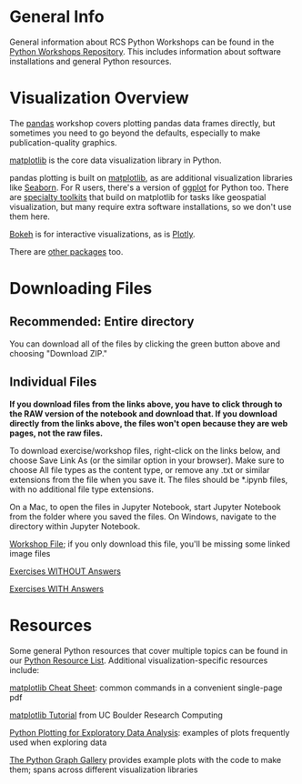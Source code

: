 # General Info

General information about RCS Python Workshops can be found in the [Python Workshops Repository](https://github.com/nuitrcs/pythonworkshops).  This includes information about software installations and general Python resources.

# Visualization Overview

The [pandas](https://github.com/nuitrcs/pythonworkshops/tree/master/dataanalysis/pandas) workshop covers plotting pandas data frames directly, but sometimes you need to go beyond the defaults, especially to make publication-quality graphics.

[matplotlib](https://matplotlib.org/) is the core data visualization library in Python.

pandas plotting is built on [matplotlib](https://matplotlib.org/), as are additional visualization libraries like [Seaborn](https://seaborn.pydata.org/).  For R users, there's a version of [ggplot](http://ggplot.yhathq.com/) for Python too.  There are [specialty toolkits](https://matplotlib.org/2.0.2/mpl_toolkits/index.html) that build on matplotlib for tasks like geospatial visualization, but many require extra software installations, so we don't use them here.

[Bokeh](http://bokeh.pydata.org/en/latest/) is for interactive visualizations, as is [Plotly](https://plot.ly/python/).

There are [other packages](https://blog.modeanalytics.com/python-data-visualization-libraries/) too.


# Downloading Files

## Recommended: Entire directory

You can download all of the files by clicking the green button above and choosing "Download ZIP."

## Individual Files

**If you download files from the links above, you have to click through to the RAW version of the notebook and download that.  If you download directly from the links above, the files won't open because they are web pages, not the raw files.**

To download exercise/workshop files, right-click on the links below, and choose Save Link As (or the similar option in your browser).  Make sure to choose All file types as the content type, or remove any .txt or similar extensions from the file when you save it.  The files should be *.ipynb files, with no additional file type extensions.

On a Mac, to open the files in Jupyter Notebook, start Jupyter Notebook from the folder where you saved the files.  On Windows, navigate to the directory within Jupyter Notebook.

[Workshop File](https://github.com/nuitrcs/pythonvisualization/raw/master/plotting.ipynb); if you only download this file, you'll be missing some linked image files

[Exercises WITHOUT Answers](https://github.com/nuitrcs/pythonvisualization/raw/master/visualization_exercises.ipynb)

[Exercises WITH Answers](https://github.com/nuitrcs/pythonvisualization/raw/master/visualization_exercises_with_answers.ipynb)





# Resources

Some general Python resources that cover multiple topics can be found in our [Python Resource List](https://github.com/nuitrcs/pythonworkshops/blob/master/resources.md).  Additional visualization-specific resources include:

[matplotlib Cheat Sheet](https://s3.amazonaws.com/assets.datacamp.com/blog_assets/Python_Matplotlib_Cheat_Sheet.pdf): common commands in a convenient single-page pdf

[matplotlib Tutorial](http://researchcomputing.github.io/meetup_spring_2014/python/doc_mpl.html) from UC Boulder Research Computing

[Python Plotting for Exploratory Data Analysis](http://pythonplot.com/): examples of plots frequently used when exploring data

[The Python Graph Gallery](https://python-graph-gallery.com/) provides example plots with the code to make them; spans across different visualization libraries 

